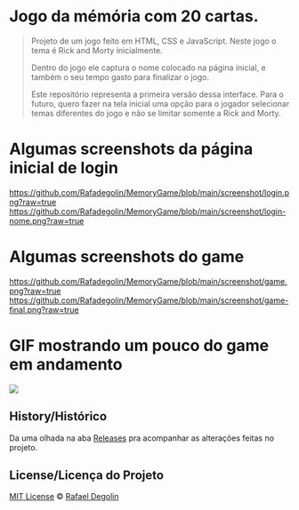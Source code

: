 # Jogo da mémória com 20 cartas.

> Projeto de um jogo feito em HTML, CSS e JavaScript. Neste jogo o tema é Rick and Morty inicialmente. 
>
> Dentro do jogo ele captura o nome colocado na página inicial, e também o seu tempo gasto para finalizar o jogo.
>
> Este repositório representa a primeira versão dessa interface. Para o futuro, quero fazer na tela inicial uma opção para o jogador selecionar temas diferentes do jogo
> e não se limitar somente a Rick and Morty.

# Algumas screenshots da página inicial de login
<https://github.com/Rafadegolin/MemoryGame/blob/main/screenshot/login.png?raw=true>
<https://github.com/Rafadegolin/MemoryGame/blob/main/screenshot/login-nome.png?raw=true>

# Algumas screenshots do game
<https://github.com/Rafadegolin/MemoryGame/blob/main/screenshot/game.png?raw=true>
<https://github.com/Rafadegolin/MemoryGame/blob/main/screenshot/game-final.png?raw=true>

# GIF mostrando um pouco do game em andamento
<img src="https://github.com/Rafadegolin/MemoryGame/blob/main/screenshots/gameplay.gif?raw=true">

## History/Histórico
Da uma olhada na aba [Releases](https://github.com/Rafadegolin/MemoryGame/releases) pra acompanhar as alterações feitas no projeto.

## License/Licença do Projeto
[MIT License](./LICENSE) © [Rafael Degolin](https://github.com/Rafadegolin)
